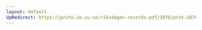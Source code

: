 ```yaml
---
layout: default
UpRedirect: https://pruto.im.uu.se/riksdagen-records-pdf/1876/prot-1876--ak--024.pdf
---
```


